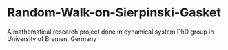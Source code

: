# Random-Walk-on-Sierpinski-Gasket
A mathematical research project done in dynamical system PhD group in University of Bremen, Germany
